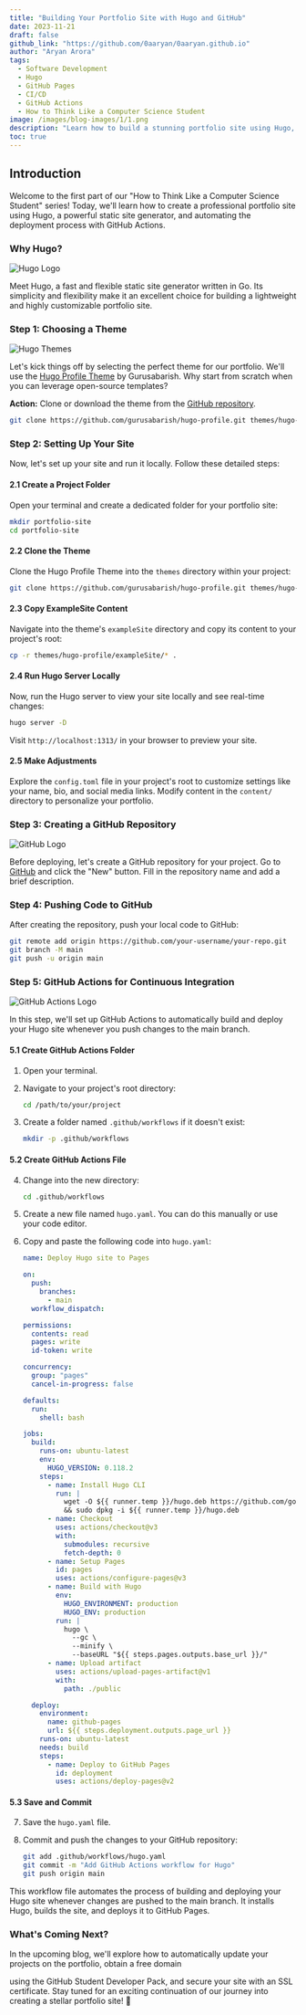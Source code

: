```yaml
---
title: "Building Your Portfolio Site with Hugo and GitHub"
date: 2023-11-21
draft: false
github_link: "https://github.com/0aaryan/0aaryan.github.io"
author: "Aryan Arora"
tags:
  - Software Development
  - Hugo
  - GitHub Pages
  - CI/CD
  - GitHub Actions
  - How to Think Like a Computer Science Student
image: /images/blog-images/1/1.png
description: "Learn how to build a stunning portfolio site using Hugo, connect it with GitHub, and automate updates with GitHub Actions."
toc: true
---
```


## Introduction

Welcome to the first part of our "How to Think Like a Computer Science Student" series! Today, we'll learn how to create a professional portfolio site using Hugo, a powerful static site generator, and automating the deployment process with GitHub Actions.

### Why Hugo?
![Hugo Logo](/images/blog-images/1/hugo_logo.png)

Meet Hugo, a fast and flexible static site generator written in Go. Its simplicity and flexibility make it an excellent choice for building a lightweight and highly customizable portfolio site.

### Step 1: Choosing a Theme
<!-- ![[hugo_themes.png]] -->
![Hugo Themes](/images/blog-images/1/hugo_themes.png)

Let's kick things off by selecting the perfect theme for our portfolio. We'll use the [Hugo Profile Theme](https://github.com/gurusabarish/hugo-profile) by Gurusabarish. Why start from scratch when you can leverage open-source templates?

**Action:** Clone or download the theme from the [GitHub repository](https://github.com/gurusabarish/hugo-profile.git).

```bash
git clone https://github.com/gurusabarish/hugo-profile.git themes/hugo-profile
```

### Step 2: Setting Up Your Site

Now, let's set up your site and run it locally. Follow these detailed steps:

#### 2.1 Create a Project Folder

Open your terminal and create a dedicated folder for your portfolio site:

```bash
mkdir portfolio-site
cd portfolio-site
```

#### 2.2 Clone the Theme

Clone the Hugo Profile Theme into the `themes` directory within your project:

```bash
git clone https://github.com/gurusabarish/hugo-profile.git themes/hugo-profile
```

#### 2.3 Copy ExampleSite Content

Navigate into the theme's `exampleSite` directory and copy its content to your project's root:

```bash
cp -r themes/hugo-profile/exampleSite/* .
```

#### 2.4 Run Hugo Server Locally

Now, run the Hugo server to view your site locally and see real-time changes:

```bash
hugo server -D
```

Visit `http://localhost:1313/` in your browser to preview your site.

#### 2.5 Make Adjustments

Explore the `config.toml` file in your project's root to customize settings like your name, bio, and social media links. Modify content in the `content/` directory to personalize your portfolio.

### Step 3: Creating a GitHub Repository
<!-- ![[github_logo.png]] -->
![GitHub Logo](/images/blog-images/1/github_logo.png)

Before deploying, let's create a GitHub repository for your project. Go to [GitHub](https://github.com/) and click the "New" button. Fill in the repository name and add a brief description.

### Step 4: Pushing Code to GitHub

After creating the repository, push your local code to GitHub:

```bash
git remote add origin https://github.com/your-username/your-repo.git
git branch -M main
git push -u origin main
```

### Step 5: GitHub Actions for Continuous Integration
<!-- ![[github_actions_logo.png]] -->
![GitHub Actions Logo](/images/blog-images/1/github_actions_logo.png)

In this step, we'll set up GitHub Actions to automatically build and deploy your Hugo site whenever you push changes to the main branch.

#### 5.1 Create GitHub Actions Folder

1. Open your terminal.

2. Navigate to your project's root directory:

    ```bash
    cd /path/to/your/project
    ```

3. Create a folder named `.github/workflows` if it doesn't exist:

    ```bash
    mkdir -p .github/workflows
    ```

#### 5.2 Create GitHub Actions File

4. Change into the new directory:

    ```bash
    cd .github/workflows
    ```

5. Create a new file named `hugo.yaml`. You can do this manually or use your code editor.

6. Copy and paste the following code into `hugo.yaml`:

    ```yaml
    name: Deploy Hugo site to Pages

    on:
      push:
        branches:
          - main
      workflow_dispatch:

    permissions:
      contents: read
      pages: write
      id-token: write

    concurrency:
      group: "pages"
      cancel-in-progress: false

    defaults:
      run:
        shell: bash

    jobs:
      build:
        runs-on: ubuntu-latest
        env:
          HUGO_VERSION: 0.118.2
        steps:
          - name: Install Hugo CLI
            run: |
              wget -O ${{ runner.temp }}/hugo.deb https://github.com/gohugoio/hugo/releases/download/v${HUGO_VERSION}/hugo_extended_${HUGO_VERSION}_linux-amd64.deb \
              && sudo dpkg -i ${{ runner.temp }}/hugo.deb          
          - name: Checkout
            uses: actions/checkout@v3
            with:
              submodules: recursive
              fetch-depth: 0
          - name: Setup Pages
            id: pages
            uses: actions/configure-pages@v3
          - name: Build with Hugo
            env:
              HUGO_ENVIRONMENT: production
              HUGO_ENV: production
            run: |
              hugo \
                --gc \
                --minify \
                --baseURL "${{ steps.pages.outputs.base_url }}/"          
          - name: Upload artifact
            uses: actions/upload-pages-artifact@v1
            with:
              path: ./public

      deploy:
        environment:
          name: github-pages
          url: ${{ steps.deployment.outputs.page_url }}
        runs-on: ubuntu-latest
        needs: build
        steps:
          - name: Deploy to GitHub Pages
            id: deployment
            uses: actions/deploy-pages@v2
    ```

#### 5.3 Save and Commit

7. Save the `hugo.yaml` file.

8. Commit and push the changes to your GitHub repository:

    ```bash
    git add .github/workflows/hugo.yaml
    git commit -m "Add GitHub Actions workflow for Hugo"
    git push origin main
    ```

This workflow file automates the process of building and deploying your Hugo site whenever changes are pushed to the main branch. It installs Hugo, builds the site, and deploys it to GitHub Pages.

### What's Coming Next?

In the upcoming blog, we'll explore how to automatically update your projects on the portfolio, obtain a free domain

 using the GitHub Student Developer Pack, and secure your site with an SSL certificate. Stay tuned for an exciting continuation of our journey into creating a stellar portfolio site! 🚀